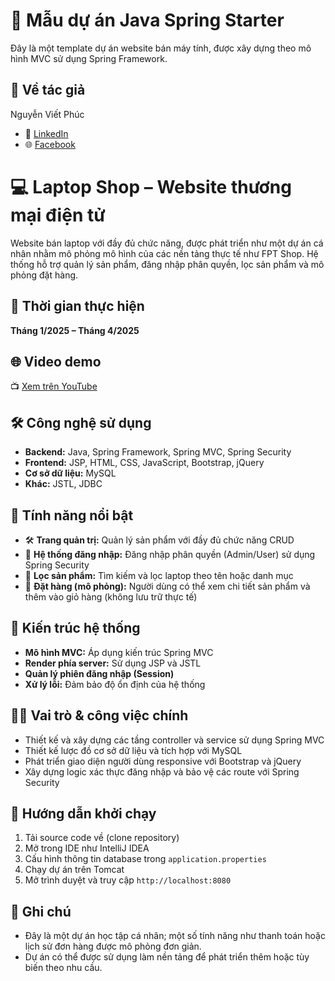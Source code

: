# 🧱 Mẫu dự án Java Spring Starter
Đây là một template dự án website bán máy tính, được xây dựng theo mô hình MVC sử dụng Spring Framework.

## 👤 Về tác giả
Nguyễn Viết Phúc  
- 🔗 [LinkedIn](https://www.linkedin.com/in/vi%E1%BA%BFt-phuc-199911363/)  
- 🌐 [Facebook](https://www.facebook.com/phuc.viet.656036/)

# 💻 Laptop Shop – Website thương mại điện tử

Website bán laptop với đầy đủ chức năng, được phát triển như một dự án cá nhân nhằm mô phỏng mô hình của các nền tảng thực tế như FPT Shop. Hệ thống hỗ trợ quản lý sản phẩm, đăng nhập phân quyền, lọc sản phẩm và mô phỏng đặt hàng.

## 📅 Thời gian thực hiện
**Tháng 1/2025 – Tháng 4/2025**

## 🌐 Video demo
📺 [Xem trên YouTube](https://www.youtube.com/watch?v=5afh9SbgX_s)

## 🛠️ Công nghệ sử dụng
- **Backend:** Java, Spring Framework, Spring MVC, Spring Security  
- **Frontend:** JSP, HTML, CSS, JavaScript, Bootstrap, jQuery  
- **Cơ sở dữ liệu:** MySQL  
- **Khác:** JSTL, JDBC

## 🌟 Tính năng nổi bật
- 🛠 **Trang quản trị:** Quản lý sản phẩm với đầy đủ chức năng CRUD  
- 🔐 **Hệ thống đăng nhập:** Đăng nhập phân quyền (Admin/User) sử dụng Spring Security  
- 🔎 **Lọc sản phẩm:** Tìm kiếm và lọc laptop theo tên hoặc danh mục  
- 🛒 **Đặt hàng (mô phỏng):** Người dùng có thể xem chi tiết sản phẩm và thêm vào giỏ hàng (không lưu trữ thực tế)

## 🧩 Kiến trúc hệ thống
- **Mô hình MVC:** Áp dụng kiến trúc Spring MVC  
- **Render phía server:** Sử dụng JSP và JSTL  
- **Quản lý phiên đăng nhập (Session)**  
- **Xử lý lỗi:** Đảm bảo độ ổn định của hệ thống

## 👨‍💻 Vai trò & công việc chính
- Thiết kế và xây dựng các tầng controller và service sử dụng Spring MVC  
- Thiết kế lược đồ cơ sở dữ liệu và tích hợp với MySQL  
- Phát triển giao diện người dùng responsive với Bootstrap và jQuery  
- Xây dựng logic xác thực đăng nhập và bảo vệ các route với Spring Security

## 🚀 Hướng dẫn khởi chạy
1. Tải source code về (clone repository)  
2. Mở trong IDE như IntelliJ IDEA  
3. Cấu hình thông tin database trong `application.properties`  
4. Chạy dự án trên Tomcat  
5. Mở trình duyệt và truy cập `http://localhost:8080`

## 📌 Ghi chú
- Đây là một dự án học tập cá nhân; một số tính năng như thanh toán hoặc lịch sử đơn hàng được mô phỏng đơn giản.
- Dự án có thể được sử dụng làm nền tảng để phát triển thêm hoặc tùy biến theo nhu cầu.

